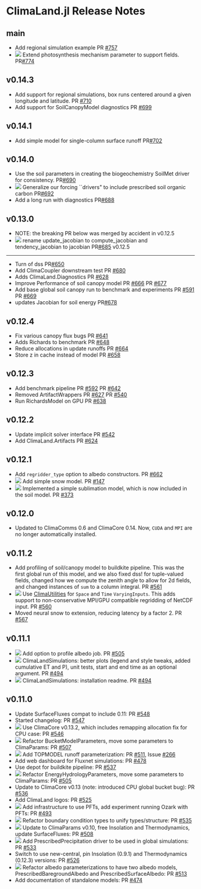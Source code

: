 ClimaLand.jl Release Notes
========================

main
--------
 - Add regional simulation example PR [#757](https://github.com/CliMA/ClimaLand.jl/pull/757)
 - ![][badge-💥breaking] Extend photosynthesis mechanism parameter to support fields.
  PR[#774](https://github.com/CliMA/ClimaLand.jl/pull/774)

v0.14.3
--------
- Add support for regional simulations, box runs centered around a given
  longitude and latitude.
  PR [#710](https://github.com/CliMA/ClimaLand.jl/pull/710)
- Add support for SoilCanopyModel diagnostics
  PR [#699](https://github.com/CliMA/ClimaLand.jl/pull/699)

v0.14.1
--------
- Add simple model for single-column surface runoff
  PR[#702](https://github.com/CliMA/ClimaLand.jl/pull/702)

v0.14.0
--------
- Use the soil parameters in creating the biogeochemistry SoilMet driver for consistency.
  PR[#690](https://github.com/CliMA/ClimaLand.jl/pull/690)
- ![][badge-💥breaking] Generalize our forcing ``drivers" to include prescribed soil organic carbon
  PR[#692](https://github.com/CliMA/ClimaLand.jl/pull/692)
- Add a long run with diagnostics
  PR[#688](https://github.com/CliMA/ClimaLand.jl/pull/688)

v0.13.0
--------
- NOTE: the breaking PR below was merged by accident in v0.12.5
- ![][badge-💥breaking] rename update_jacobian to compute_jacobian
  and tendency_jacobian to jacobian
  PR[#685](https://github.com/CliMA/ClimaLand.jl/pull/685)
v0.12.5
--------
- Turn of dss
  PR[#650](https://github.com/CliMA/ClimaLand.jl/pull/650)
- Add ClimaCoupler downstream test
  PR [#680](https://github.com/CliMA/ClimaLand.jl/pull/680)
- Adds ClimaLand.Diagnostics
  PR [#628](https://github.com/CliMA/ClimaLand.jl/pull/628)
- Improve Performance of soil canopy model
  PR [#666](https://github.com/CliMA/ClimaLand.jl/pull/666)
  PR [#677](https://github.com/CliMA/ClimaLand.jl/pull/677)
- Add base global soil canopy run to benchmark and experiments
  PR [#591](https://github.com/CliMA/ClimaLand.jl/pull/591)
  PR [#669](https://github.com/CliMA/ClimaLand.jl/pull/669)
- updates Jacobian for soil energy
  PR[#678](https://github.com/CliMA/ClimaLand.jl/pull/678)

v0.12.4
--------
- Fix various canopy flux bugs
  PR [#641](https://github.com/CliMA/ClimaLand.jl/pull/641)
- Adds Richards to benchmark
  PR [#648](https://github.com/CliMA/ClimaLand.jl/pull/648)
- Reduce allocations in update runoffs
  PR [#664](https://github.com/CliMA/ClimaLand.jl/pull/664)
- Store z in cache instead of model
  PR [#658](https://github.com/CliMA/ClimaLand.jl/pull/658)

v0.12.3
--------
- Add benchmark pipeline
  PR [#592](https://github.com/CliMA/ClimaLand.jl/pull/592)
  PR [#642](https://github.com/CliMA/ClimaLand.jl/pull/642)
- Removed ArtifactWrappers
  PR [#627](https://github.com/CliMA/ClimaLand.jl/pull/627)
  PR [#540](https://github.com/CliMA/ClimaLand.jl/pull/640)
- Run RichardsModel on GPU
  PR [#638](https://github.com/CliMA/ClimaLand.jl/pull/638)

v0.12.2
--------
- Update implicit solver interface
  PR [#542](https://github.com/CliMA/ClimaLand.jl/pull/542)
- Add ClimaLand.Artifacts
  PR [#624](https://github.com/CliMA/ClimaLand.jl/pull/624)

v0.12.1
--------
- Add `regridder_type` option to albedo constructors.
  PR [#662](https://github.com/CliMA/ClimaLand.jl/pull/622)
- ![][badge-✨feature] Add simple snow model.
  PR [#147](https://github.com/CliMA/ClimaLand.jl/pull/147)
- ![][badge-✨feature] Implemented a simple sublimation model, which is now
  included in the soil model. PR [#373](https://github.com/CliMA/ClimaLand.jl/pull/373)

v0.12.0
--------
- Updated to ClimaComms 0.6 and ClimaCore 0.14. Now, `CUDA` and `MPI` are no
  longer automatically installed.

v0.11.2
--------
-  Add profiling of soil/canopy model to buildkite pipeline. This was the
   first global run of this model, and we also fixed dss! for tuple-valued fields,
   changed how we compute the zenith angle to allow for 2d fields, and changed
   instances of `sum` to a column integral.
   PR [#561](https://github.com/CliMA/ClimaLand.jl/pull/561)
- ![][badge-✨feature] Use
  [ClimaUtilities](https://github.com/CliMA/ClimaUtilities.jl) for `Space` and
  `Time` `VaryingInputs`. This adds support to non-conservative MPI/GPU
  compatible regridding of NetCDF input. PR
  [#560](https://github.com/CliMA/ClimaLand.jl/pull/560)
- Moved neural snow to extension, reducing latency by a factor 2. PR
  [#567](https://github.com/CliMA/ClimaLand.jl/pull/567)

v0.11.1
-------
- ![][badge-✨feature] Add option to profile albedo job. PR
  [#505](https://github.com/CliMA/ClimaLand.jl/pull/551)
- ![][badge-✨feature] ClimaLandSimulations: better plots (legend and style tweaks, added cumulative ET and P), unit tests, start and end time as an optional argument. PR [#494](https://github.com/CliMA/ClimaLand.jl/pull/494)
- ![][badge-🐛bugfix] ClimaLandSimulations: installation readme. PR [#494](https://github.com/CliMA/ClimaLand.jl/pull/494)

v0.11.0
-------
- Update SurfaceFluxes compat to include 0.11: PR [#548](https://github.com/CliMA/ClimaLand.jl/pull/548)
- Started changelog: PR [#547](https://github.com/CliMA/ClimaLand.jl/pull/547)
- ![][badge-🐛bugfix] Use ClimaCore v0.13.2, which includes remapping allocation fix for CPU case: PR [#546](https://github.com/CliMA/ClimaLand.jl/pull/546)
- ![][badge-💥breaking] Refactor BucketModelParameters, move some parameters to ClimaParams: PR [#507](https://github.com/CliMA/ClimaLand.jl/pull/507)
- ![][badge-✨feature] Add TOPMODEL runoff parameterization: PR [#511](https://github.com/CliMA/ClimaLand.jl/pull/511), Issue [#266](https://github.com/CliMA/ClimaLand.jl/issues/266)
- Add web dashboard for Fluxnet simulations: PR [#478](https://github.com/CliMA/ClimaLand.jl/pull/478)
- Use depot for buildkite pipeline: PR [#537](https://github.com/CliMA/ClimaLand.jl/pull/537)
- ![][badge-✨feature] Refactor EnergyHydrologyParameters, move some parameters to ClimaParams: PR [#505](https://github.com/CliMA/ClimaLand.jl/pull/505)
- Update to ClimaCore v0.13 (note: introduced CPU global bucket bug): PR [#536](https://github.com/CliMA/ClimaLand.jl/pull/536)
- Add ClimaLand logos: PR [#525](https://github.com/CliMA/ClimaLand.jl/pull/525)
- ![][badge-✨feature] Add infrastructure to use PFTs, add experiment running Ozark with PFTs: PR [#493](https://github.com/CliMA/ClimaLand.jl/pull/493)
- ![][badge-💥breaking] Refactor boundary condition types to unify types/structure: PR [#535](https://github.com/CliMA/ClimaLand.jl/pull/535)
- ![][badge-💥breaking] Update to ClimaParams v0.10, free Insolation and Thermodynamics, update SurfaceFluxes: PR [#508](https://github.com/CliMA/ClimaLand.jl/pull/508)
- ![][badge-✨feature] Add PrescribedPrecipitation driver to be used in global simulations: PR [#533](https://github.com/CliMA/ClimaLand.jl/pull/533)
- Switch to use new-central, pin Insolation (0.9.1) and Thermodynamics (0.12.3) versions: PR [#526](https://github.com/CliMA/ClimaLand.jl/pull/526)
- ![][badge-💥breaking] Refactor albedo parameterizations to have two albedo models, PrescribedBaregroundAlbedo and PrescribedSurfaceAlbedo: PR [#513](https://github.com/CliMA/ClimaLand.jl/pull/513)
- Add documentation of standalone models: PR [#474](https://github.com/CliMA/ClimaLand.jl/pull/474)

<!--
Contributors are welcome to begin the description of changelog items with badge(s) below. Here is a brief description of when to use badges for a particular pull request / set of changes:
 - 💥breaking - breaking changes. For example: removing deprecated functions/types, removing support for functionality, API changes, breaking changes in compats.
 - ✨feature - new feature added. For example: adding support for a new parameterization.
 - 🐛bugfix - bugfix. For example: fixing incorrect logic, resulting in incorrect results, or fixing code that otherwise might give a `MethodError`.
 - 🔥behavioralΔ - behavioral changes. For example: a new model is used, yielding more accurate results.
 - 🤖precisionΔ - machine-precision changes. For example, swapping the order of summed arguments can result in machine-precision changes.
 - 🚀performance - performance improvements. For example: improving type inference, reducing allocations, or code hoisting.
-->

[badge-💥breaking]: https://img.shields.io/badge/💥BREAKING-red.svg
[badge-✨feature]: https://img.shields.io/badge/feature/enhancement-blue.svg
[badge-🐛bugfix]: https://img.shields.io/badge/🐛bugfix-purple.svg
[badge-🔥behavioralΔ]: https://img.shields.io/badge/🔥behavioralΔ-orange.svg
[badge-🤖precisionΔ]: https://img.shields.io/badge/🤖precisionΔ-black.svg
[badge-🚀performance]: https://img.shields.io/badge/🚀performance-green.svg
